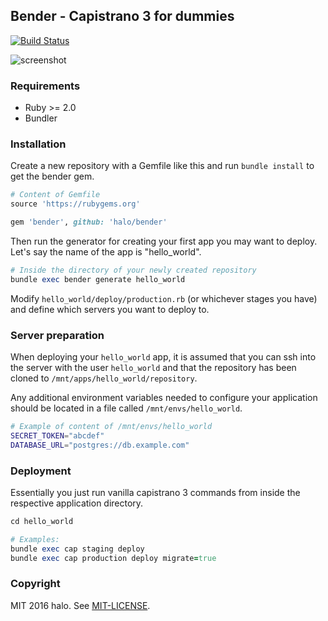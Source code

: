 ## Bender - Capistrano 3 for dummies

[![Build Status](https://travis-ci.org/halo/bender.svg?branch=master)](https://travis-ci.com/halo/bender)

![screenshot](https://raw.github.com/halo/bender/master/doc/bender.png)

### Requirements

* Ruby >= 2.0
* Bundler

### Installation

Create a new repository with a Gemfile like this and run `bundle install` to get the bender gem.

```ruby
# Content of Gemfile
source 'https://rubygems.org'

gem 'bender', github: 'halo/bender'
```

Then run the generator for creating your first app you may want to deploy.
Let's say the name of the app is "hello_world".

```ruby
# Inside the directory of your newly created repository
bundle exec bender generate hello_world
```

Modify `hello_world/deploy/production.rb` (or whichever stages you have) and define which servers you want to deploy to.

### Server preparation

When deploying your `hello_world` app, it is assumed that you can ssh into the server with the user `hello_world` and that the repository has been cloned to `/mnt/apps/hello_world/repository`.

Any additional environment variables needed to configure your application should be located in a file called `/mnt/envs/hello_world`.

```bash
# Example of content of /mnt/envs/hello_world
SECRET_TOKEN="abcdef"
DATABASE_URL="postgres://db.example.com"
```

### Deployment

Essentially you just run vanilla capistrano 3 commands from inside the respective application directory.

```ruby
cd hello_world

# Examples:
bundle exec cap staging deploy
bundle exec cap production deploy migrate=true
```

### Copyright

MIT 2016 halo. See [MIT-LICENSE](http://github.com/halo/bender/blob/master/MIT-LICENSE).
